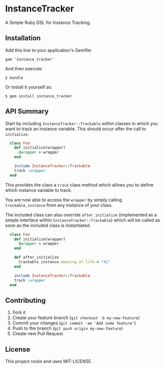 # InstanceTracker

A Simple Ruby DSL for Instance Tracking.

## Installation

Add this line to your application's Gemfile:

    gem 'instance_tracker'

And then execute:

    $ bundle

Or install it yourself as:

    $ gem install instance_tracker

## API Summary

Start by including `InstanceTracker::Trackable` within classes in which
you want to track an instance variable.  This should occur after the
call to `initialize`.

```ruby
  class Foo
    def initialize(wrapper)
      @wrapper = wrapper
    end

    include InstanceTracker::Trackable
    track :wrapper
  end
```

This provides the class a `track` class method which allows you to define which
instance variable to track.


You are now able to access the `wrapper` by simply calling
`trackable_instance` from any instance of your class.

The included class can also override `after_initialize` (implemented as
a simple interface within `InstanceTracker::Trackable`) which will be
called as soon as the included class is instantiated.

```ruby
  class Foo
    def initialize(wrapper)
      @wrapper = wrapper
    end

    def after_initialize
      trackable_instance.meaning_of_life = "42"
    end

    include InstanceTracker::Trackable
    track :wrapper
  end
```

## Contributing

1. Fork it
2. Create your feature branch (`git checkout -b my-new-feature`)
3. Commit your changes (`git commit -am 'Add some feature'`)
4. Push to the branch (`git push origin my-new-feature`)
5. Create new Pull Request

## License

This project rocks and uses MIT-LICENSE.
